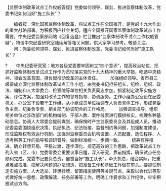 【监察体制改革试点工作权威答疑】党委如何领导、谋划、推进监察体制改革，党委书记如何当好"施工队长"？











　　编者按：深化国家监察体制改革，将试点工作在全国推开，是党的十九大作出的重大战略部署。为积极回应社会关切，适应全国推开国家监察体制改革试点工作需要，中央纪委监察部网站《回复选登》栏目推出"监察体制改革试点工作权威答疑"，特请中央纪委研究室陆续解答相关问题，供大家学习参考。敬请关注。
　　问：党委如何领导、谋划、推进监察体制改革，党委书记如何当好"施工队长"？

?　　中央纪委研究室：地方各级党委要牢固树立"四个意识"，提高政治站位，把抓好监察体制改革试点工作作为贯彻落实党的十九大精神的重大举措，吃透中央精神、领会改革意图，担负起推动改革的主体责任。
　　加强组织领导。省市县三级要成立深化监察体制改革试点工作小组，由党委书记担任组长，纪检、组织、政法、编制和人大常委会、检察院等单位相关负责同志参加。抓紧制定改革实施方案、评估方案，加强对改革工作的领导指导、协调服务。工作小组办公室设在纪委机关，办公室下设若干工作组，从小组成员单位抽调专人负责具体工作，形成党委负主责、纪委负专责、相关部门协调配合的工作格局。
　　加强调查指导。组织相关单位对涉改部门的机构编制、干部人数、案件线索进行摸排核实，梳理各种基础信息。协调人大常委会提前谋划，确保按时产生监察委员会及其组成人员。推动纪委监委围绕组织决策、执纪执法、纪法衔接、监督制约等问题，加强制度建设，形成监察权有效运行机制。加强对监察委员会机构设置、人员配置、选任程序、人选考察等工作的指导和调研督导，做到标准统一、步调一致。
　　统筹有序推进。确立转隶开局、平稳过渡、逐步深化、规范高效的工作思路，把改革试点工作列入省（区、市）党委常委会重要议事日程，深入研究，靠前指挥，确保试点任务顺利完成。党委书记要负总责，自觉当好"施工队长"，牵头抓总，结合实际，把重点难点找准，把解决问题的办法想透，把准备工作和基础工作做在前头。要抓住制定实施方案、人大选举、转隶挂牌、留置措施使用等关键节点，采取以会代训等形式做好统一思想、政策解读、任务部署等工作，明确工作要求和工作纪律，牢牢把握试点方向。
